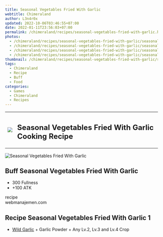 ```yaml
---
title: Seasonal Vegetables Fried With Garlic
webtitle: Chimeraland
author: L3n4r0x
updated: 2022-10-06T03:46:55+07:00
date: 2022-01-11T23:56:03+07:00
permalink: /chimeraland/recipes/seasonal-vegetables-fried-with-garlic.html
photos:
  - /chimeraland/recipes/seasonal-vegetables-fried-with-garlic/seasonal-vegetables-fried-with-garlic.webp
  - /chimeraland/recipes/seasonal-vegetables-fried-with-garlic/seasonal-vegetables-fried-with-garlic-name.webp
  - /chimeraland/recipes/seasonal-vegetables-fried-with-garlic/seasonal-vegetables-fried-with-garlic-icon.webp
  - /chimeraland/recipes/seasonal-vegetables-fried-with-garlic/seasonal-vegetables-fried-with-garlic-material.webp
thumbnail: /chimeraland/recipes/seasonal-vegetables-fried-with-garlic/seasonal-vegetables-fried-with-garlic.webp
tags:
  - Chimeraland
  - Recipe
  - Buff
  - Food
categories:
  - Games
  - Chimeraland
  - Recipes
---
```


<section id="bootstrap-wrapper"><link rel="stylesheet" href="https://cdn.statically.io/gh/dimaslanjaka/Web-Manajemen/40ac3225/css/bootstrap-4.5-wrapper.css"/><div class="row mb-2"><div class="col-md-12 mb-2"><table class="table" id="post-info"><tbody><tr><td><img class="d-inline-block me-2" src="/chimeraland/recipes/seasonal-vegetables-fried-with-garlic/seasonal-vegetables-fried-with-garlic-icon.webp" width="auto" height="auto"/></td><td><h1 class="fs-5">Seasonal Vegetables Fried With Garlic Cooking Recipe</h1></td></tr></tbody></table></div></div><div class="card mb-2"><div class="row g-0"><div class="col-sm-4 position-relative mb-2"><img src="/chimeraland/recipes/seasonal-vegetables-fried-with-garlic/seasonal-vegetables-fried-with-garlic-material.webp" class="card-img fit-cover w-100 h-100" alt="Seasonal Vegetables Fried With Garlic" data-fancybox="true"/></div><div class="col-sm-8 mb-2"><div class="card-body"><h2 class="card-title fs-5">Buff Seasonal Vegetables Fried With Garlic</h2><div class="card-text"><ul><li>300 Fullness</li><li>+100 ATK</li></ul></div><span class="badge rounded-pill bg-dark">recipe</span></div><div class="card-footer text-end text-muted">webmanajemen.com</div></div></div></div><div class="row mb-2"><div class="col-12 col-lg-6 recipe-item mb-2"><div class="card"><div class="card-body"><h2 class="card-title fs-5">Recipe Seasonal Vegetables Fried With Garlic 1</h2><div class="card-text"><ul><li><a class="text-decoration-none" href="/chimeraland/materials/wild-garlic.html">Wild Garlic</a><span> + </span>Garlic Powder<span> + </span>Any Lv.2, Lv.3 and Lv.4 Crop</li></ul></div></div></div></div></div></section>